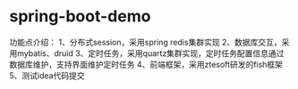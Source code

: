 # spring-boot-demo
功能点介绍：
1、分布式session，采用spring redis集群实现
2、数据库交互，采用mybatis、druid
3、定时任务，采用quartz集群实现，定时任务配置信息通过数据库维护，支持界面维护定时任务
4、前端框架，采用ztesoft研发的fish框架
5、测试idea代码提交

